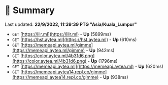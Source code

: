 # 📖 Summary
Last updated: **22/9/2022, 11:39:39 PTG "Asia/Kuala_Lumpur"**

- `GET` [https://lilr.ml](https://lilr.ml) - **Up** (5899ms)
- `GET` [https://hst.aytea.ml](https://hst.aytea.ml) - **Up** (610ms)
- `GET` [https://memeapi.aytea.ml/gimme](https://memeapi.aytea.ml/gimme) - **Up** (942ms)
- `GET` [https://color.aytea.ml/4b31d6.png](https://color.aytea.ml/4b31d6.png) - **Up** (1796ms)
- `GET` [https://memeapi.aytea.ml](https://memeapi.aytea.ml) - **Up** (620ms)
- `GET` [https://memeapi.aytea14.repl.co/gimme](https://memeapi.aytea14.repl.co/gimme) - **Up** (938ms)
